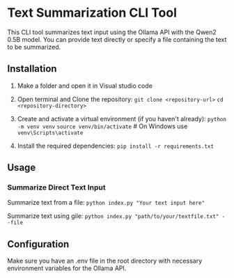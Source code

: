 # Text Summarization CLI Tool

This CLI tool summarizes text input using the Ollama API with the Qwen2 0.5B model. You can provide text directly or specify a file containing the text to be summarized.

## Installation

1. Make a folder and open it in Visual studio code
  
2. Open terminal and Clone the repository:
    `git clone <repository-url>`
    `cd <repository-directory>`


3. Create and activate a virtual environment (if you haven't already):
    `python -m venv venv`
    `source venv/bin/activate`  # On Windows use `venv\Scripts\activate`

4. Install the required dependencies:
    `pip install -r requirements.txt`


## Usage

### Summarize Direct Text Input

Summarize text from a file: `python index.py "Your text input here"`

Summarize text using gile: `python index.py "path/to/your/textfile.txt" --file`

## Configuration
Make sure you have an .env file in the root directory with necessary environment variables for the Ollama API.